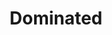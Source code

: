 ---
title: Dominated
crosslinks:
- livven
- PussySlapping
- lockedup
- Bondage
- patriciacaprice
- BondageGIFS_HighRES
---